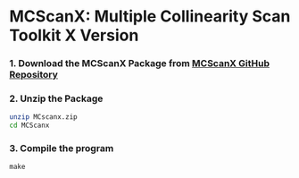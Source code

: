 # MCScanX: Multiple Collinearity Scan Toolkit X Version

### 1. Download the MCScanX Package from [MCScanX GitHub Repository](https://github.com/wyp1125/MCScanX)

### 2. Unzip the Package

```bash
unzip MCscanx.zip
cd MCScanx

```
### 3. Compile the program

```
make
```
